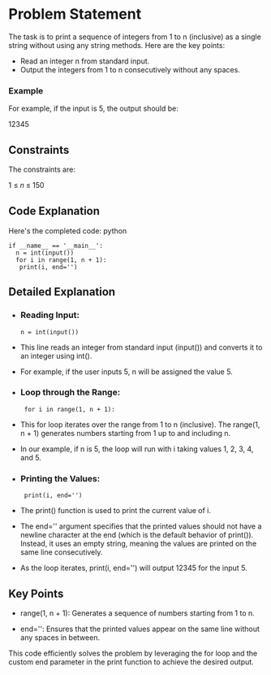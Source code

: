 # Problem Statement #

The task is to print a sequence of integers from 1 to n (inclusive) as a single string without using any string methods. Here are the key points:

- Read an integer n from standard input.
- Output the integers from 1 to n consecutively without any spaces.

### Example ###
For example, if the input is 5, the output should be:

12345
## Constraints ##

The constraints are:

1 ≤ 𝑛 ≤ 150

## Code Explanation ##
Here's the completed code:
python

    if __name__ == '__main__':
      n = int(input())
      for i in range(1, n + 1):
       print(i, end='')


## Detailed Explanation ##

-  ### Reading Input: ###

       n = int(input())

  - This line reads an integer from standard input (input()) and converts it to an integer using int().

  - For example, if the user inputs 5, n will be assigned the value 5.

- ### Loop through the Range: ###

       for i in range(1, n + 1):

- This for loop iterates over the range from 1 to n (inclusive). The range(1, n + 1) generates numbers starting from 1 up to and including n.

- In our example, if n is 5, the loop will run with i taking values 1, 2, 3, 4, and 5.

- ### Printing the Values: ###

       print(i, end='')

- The print() function is used to print the current value of i.

- The end='' argument specifies that the printed values should not have a newline character at the end (which is the default behavior of print()). Instead, it uses an empty string, meaning the values are printed on the same line consecutively.

- As the loop iterates, print(i, end='') will output 12345 for the input 5.

## Key Points ##

- range(1, n + 1): Generates a sequence of numbers starting from 1 to n.

- end='': Ensures that the printed values appear on the same line without any spaces in between.

This code efficiently solves the problem by leveraging the for loop and the custom end parameter in the print function to achieve the desired output.
